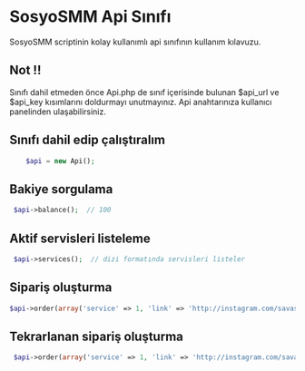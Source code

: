 SosyoSMM Api Sınıfı
====================

SosyoSMM scriptinin kolay kullanımlı api sınıfının kullanım kılavuzu. 


Not !!
---------------------
Sınıfı dahil etmeden önce Api.php de sınıf içerisinde bulunan $api_url ve $api_key kısımlarını doldurmayı unutmayınız. Api anahtarınıza kullanıcı panelinden ulaşabilirsiniz.
    
Sınıfı dahil edip çalıştıralım
---------------------

``` php
	$api = new Api();
```
    
Bakiye sorgulama
---------------------
   
``` php
 $api->balance();  // 100
```
Aktif servisleri listeleme
---------------------
     
``` php
 $api->services();  // dizi formatında servisleri listeler
```
Sipariş oluşturma
---------------------

``` php
$api->order(array('service' => 1, 'link' => 'http://instagram.com/savascanaltun', 'quantity' => 100));  
```
Tekrarlanan sipariş oluşturma
---------------------
``` php
 $api->order(array('service' => 1, 'link' => 'http://instagram.com/savascanaltun', 'quantity' => 100, 'runs' => 10, 'interval' => 60));
```
